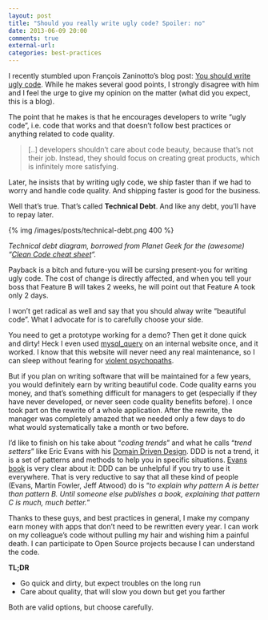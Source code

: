```yaml
---
layout: post
title: "Should you really write ugly code? Spoiler: no"
date: 2013-06-09 20:00
comments: true
external-url:
categories: best-practices
---
```


I recently stumbled upon François Zaninotto’s blog post: [You should write ugly code](http://redotheweb.com/2013/06/04/you-should-write-ugly-code.html). While he makes several good points, I strongly disagree with him and I feel the urge to give my opinion on the matter (what did you expect, this is a blog).

The point that he makes is that he encourages developers to write “ugly code”, i.e. code that works and that doesn’t follow best practices or anything related to code quality.

> [..] developers shouldn’t care about code beauty, because that’s not their job. Instead, they should focus on creating great products, which is infinitely more satisfying.

Later, he insists that by writing ugly code, we ship faster than if we had to worry and handle code quality. And shipping faster is good for the business.

Well that’s true. That’s called **Technical Debt**. And like any debt, you’ll have to repay later.

{% img /images/posts/technical-debt.png 400 %}

<!-- more -->

*Technical debt diagram, borrowed from Planet Geek for the (awesome) “[Clean Code cheat sheet](http://www.planetgeek.ch/2013/06/05/clean-code-cheat-sheet/)“.*

Payback is a bitch and future-you will be cursing present-you for writing ugly code. The cost of change is directly affected, and when you tell your boss that Feature B will takes 2 weeks, he will point out that Feature A took only 2 days.

I won’t get radical as well and say that you should alway write “beautiful code”. What I advocate for is to carefully choose your side.

You need to get a prototype working for a demo? Then get it done quick and dirty! Heck I even used [mysql_query](http://php.net/manual/fr/function.mysql-query.php) on an internal website once, and it worked. I know that this website will never need any real maintenance, so I can sleep without fearing for [violent psychopaths](http://www.codinghorror.com/blog/2008/06/coding-for-violent-psychopaths.html).

But if you plan on writing software that will be maintained for a few years, you would definitely earn by writing beautiful code. Code quality earns you money, and that’s something difficult for managers to get (especially if they have never developed, or never seen code quality benefits before). I once took part on the rewrite of a whole application. After the rewrite, the manager was completely amazed that we needed only a few days to do what would systematically take a month or two before.

I’d like to finish on his take about “*coding trends*” and what he calls “*trend setters*” like Eric Evans with his [Domain Driven Design](http://en.wikipedia.org/wiki/Domain-driven_design). DDD is not a trend, it is a set of patterns and methods to help you in specific situations. [Evans book](http://www.amazon.com/dp/0321125215/ref=cm_sw_su_dp) is very clear about it: DDD can be unhelpful if you try to use it everywhere. That is very reductive to say that all these kind of people (Evans, Martin Fowler, Jeff Atwood) do is “*to explain why pattern A is better than pattern B. Until someone else publishes a book, explaining that pattern C is much, much better.*”

Thanks to these guys, and best practices in general, I make my company earn money with apps that don’t need to be rewritten every year. I can work on my colleague’s code without pulling my hair and wishing him a painful death. I can participate to Open Source projects because I can understand the code.

**TL;DR**

- Go quick and dirty, but expect troubles on the long run
- Care about quality, that will slow you down but get you farther

Both are valid options, but choose carefully.
